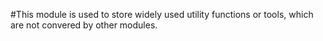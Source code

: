 #This module is used to store widely used utility functions or tools, which are not convered by other modules.
